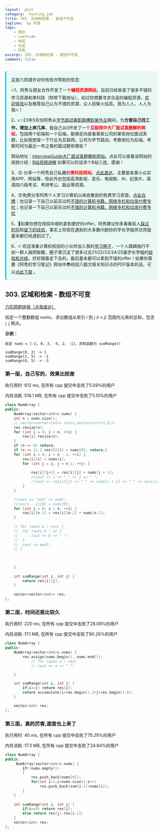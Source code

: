 ```yaml
---
layout:  post
category:  hunting_job
title: 303. 区域和检索 - 数组不可变
tagline:  by 阿秀
tags:
    - 原创
    - LeetCode
    - 校招
    - 社招
    - 阿秀
excerpt: 303. 区域和检索 - 数组不可变
comment: false
---
```






<div style="border-color: #24C6DC;
            background-color: #e9f9f3;         
            margin: 1rem 0;
        padding: .25rem 1rem;
        border-left-width: .3rem;
        border-left-style: solid;
        border-radius: .5rem;
        color: inherit;">
  <p>这是六则或许对你有些许帮助的信息:</p>
<p>⭐️1、阿秀与朋友合作开发了一个<span style="font-weight:bold;color:red">编程资源网站</span>，目前已经收录了很多不错的学习资源和黑科技（附带下载地址），如过你想要寻求合适的编程资源，<a href="https://tools.interviewguide.cn/home" style="text-decoration: underline" target="_blank">欢迎体验</a>以及推荐自己认为不错的资源，众人拾柴火焰高，我为人人，人人为我🔥！</p>  <p>2、👉23年5月份阿秀从<a style="text-decoration: underline" href="https://mp.weixin.qq.com/s?__biz=Mzk0ODU4MzEzMw==&mid=2247512170&idx=1&sn=c4a04a383d2dfdece676b75f17224e78" target="_blank">字节跳动离职跳槽到某外企</a>期间，为<span style="font-weight:bold">方便自己找工作，增加上岸几率</span>，我自己从0开发了一个<span style="font-weight:bold;color:red">互联网中大厂面试真题解析网站</span>，包括两个前端和一个后端。能够定向查看某些公司的某些岗位面试真题，比如我想查一下行业为互联网，公司为字节跳动，考察岗位为后端，考察时间为最近一年之类的面试题有哪些？
<div align="center">
</div>网站地址：<a style="text-decoration: underline" href="https://top.interviewguide.cn/" target="_blank">InterviewGuide大厂面试真题解析网站</a>。点此可以查看该网站的视频介绍：<a style="text-decoration: underline" href="https://www.bilibili.com/video/BV1f94y1C7BL" target="_blank">B站视频讲解</a>   如果可以的话求个B站三连，感谢！
    </p>3、😊
    分享一个阿秀自己私藏的<span style="font-weight:bold;color:red">黑科技网站</span>，<a style="text-decoration: underline" href="https://hkjtz.cn/" target="_blank">点此直达</a>，主要是各类小众实用APP、网站等，除此外也包括高清影视、音乐、电视剧、AI、纪录片、英语四六级考试、考研考公、副业等资源。
  </p>
  <p>4、😍免费分享阿秀个人学习计算机以来收集到的免费学习资源，<a style="text-decoration: underline" href="/notes/07-resources/01-free/01-introduce.html" target="_blank">点此白嫖</a>；也记录一下自己以前买过的<a style="text-decoration: underline" href="/notes/07-resources/02-precious.html" target="_blank">不错的计算机书籍、网络专栏和垃圾付费专栏</a>；也记录一下自己以前买过的<a style="text-decoration: underline" href="/notes/07-resources/02-precious.html" target="_blank">不错的计算机书籍、网络专栏和垃圾付费专栏</a>
  </p>
  <p>5、🚀如果你想在校招中顺利拿到更好的offer，阿秀建议你多看看前人<a style="text-decoration: underline" href="https://www.yuque.com/tuobaaxiu/httmmc/npg1k81zeq4wfpyz" target="_blank">踩过的坑</a>和<a style="text-decoration: underline"  target="_blank" href="https://www.yuque.com/tuobaaxiu/httmmc/gge9ppd0mbu2d3dp">留下的经验</a>，事实上你现在遇到的大多数问题你的学长学姐师兄师姐基本都已经遇到过了。
  </p>
  <p>6、🔥 欢迎准备计算机校招的小伙伴加入我的<a  style="text-decoration: underline" href="https://www.yuque.com/tuobaaxiu/httmmc/xg0otqvc17wfx4u9" target="_blank">学习圈子</a>，一个人踽踽独行不如一群人报团取暖，圈子里沉淀了很多过去21/22/23/24/25届学长学姐的<a  style="text-decoration: underline" href="https://www.yuque.com/tuobaaxiu/httmmc/gge9ppd0mbu2d3dp" target="_blank">经验和总结</a>，好好跟着走下去的，最后基本都可以拿到不错的offer！</a>如果你需要《阿秀的学习笔记》网站中📚︎校招八股文相关知识点的PDF版本的话，可以<a style="text-decoration: underline" href="https://www.yuque.com/tuobaaxiu/httmmc/qs0yn66apvkzw0ps" target="_blank">点此下载</a> 。</p>   </div>




## 303. 区域和检索 - 数组不可变

[力扣原题链接（点我直达）](https://leetcode-cn.com/problems/range-sum-query-immutable/)

给定一个整数数组  *nums*，求出数组从索引 *i* 到 *j*  (*i* ≤ *j*) 范围内元素的总和，包含 *i,  j* 两点。

**示例：**

```
给定 nums = [-2, 0, 3, -5, 2, -1]，求和函数为 sumRange()

sumRange(0, 2) -> 1
sumRange(2, 5) -> -1
sumRange(0, 5) -> -3
```



### 第一版，自己写的，效果比较差

执行用时 :612 ms, 在所有 cpp 提交中击败了5.09%的用户

内存消耗 :518.1 MB, 在所有 cpp 提交中击败了5.10%的用户

```c++
class NumArray {
public:
    NumArray(vector<int>& nums) {
    int n = nums.size();
	// vector<vector<int>> res(n,vector<int>(n,0));
    res.resize(n);
	for (int i = 0; i < n; ++i) {
		res[i].resize(n);
	}
	if (n == 0) return;
    if (n == 1) { res[0][0] = nums[0]; return;}
	for (int i = 0; i < n - 1; ++i) {
		res[i][i] = nums[i];
		for (int j = i; j < n-1; ++j) {
			
			res[i][j+1] = res[i][j] + nums[j + 1];
			//cout << i << " " << j << " ";
			//cout << res[i][j] << " " << nums[i + 1] << " " << res[i][j+1] << endl;
		}
	}

	//cout << "ooo" << endl;
	//res[n - 1][0] = nums[0];
	for (int i = 0; i < n; ++i) {
		res[i][n-1] = res[i][n-2] + nums[n-1];
	}
        
	// for (auto a : res) {
	// 	for (auto b : a) {
	// 		cout << b << " ";
	// 	}
	// 	cout << endl;
	// }
        
        
        
    }
    
    int sumRange(int i, int j) {
        return res[i][j];
    }
    
    vector<vector<int>> res;
};
```





### 第二版，时间还是比较久

执行用时 :220 ms, 在所有 cpp 提交中击败了28.08%的用户

内存消耗 :17.1 MB, 在所有 cpp 提交中击败了80.26%的用户

```c++
class NumArray {
public:
	NumArray(vector<int>& nums) {
		res.assign(nums.begin(), nums.end());
			// for (auto a : res)
			// cout << a << " ";

	}

	int sumRange(int i, int j) {
        if(i==j) return res[i];
		return accumulate(i+res.begin(),1+j+res.begin(),0);
	}

	vector<int> res;
};
```





### 第三版，真的厉害,速度也上来了

执行用时 :40 ms, 在所有 cpp 提交中击败了75.29%的用户

内存消耗 :17.3 MB, 在所有 cpp 提交中击败了24.84%的用户



```c++
class NumArray {
public:
	 NumArray(vector<int>& nums) {
        if(!nums.empty())
        {
            res.push_back(nums[0]);
            for(int i=1;i<nums.size();i++)
                res.push_back(sum[i-1]+nums[i]);
        }
    }
    
    int sumRange(int i, int j) {
        if(i==0) return res[j];
        else return res[j]-res[i-1];
    }
	vector<int> res;
};
```

<p id="最佳买卖股票时机含冷冻期"></p>





